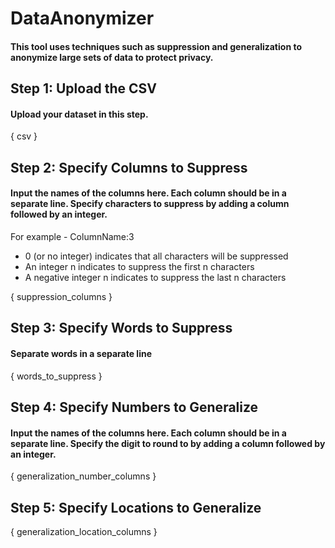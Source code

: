 # DataAnonymizer
#### This tool uses techniques such as suppression and generalization to anonymize large sets of data to protect privacy.

## Step 1: Upload the CSV
#### Upload your dataset in this step.
{ csv }

## Step 2: Specify Columns to Suppress
#### Input the names of the columns here. Each column should be in a separate line. Specify characters to suppress by adding a column followed by an integer.
For example - ColumnName:3
- 0 (or no integer) indicates that all characters will be suppressed
- An integer n indicates to suppress the first n characters
- A negative integer n indicates to suppress the last n characters

{ suppression_columns }

## Step 3: Specify Words to Suppress
#### Separate words in a separate line
{ words_to_suppress }

## Step 4: Specify Numbers to Generalize
#### Input the names of the columns here. Each column should be in a separate line. Specify the digit to round to by adding a column followed by an integer.
{ generalization_number_columns }

## Step 5: Specify Locations to Generalize
{ generalization_location_columns }